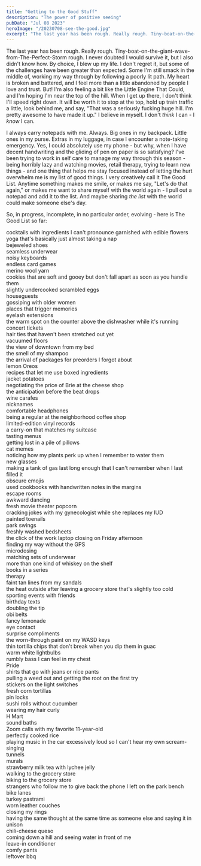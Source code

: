 ```yaml
---
title: "Getting to the Good Stuff"
description: "The power of positive seeing"
pubDate: "Jul 08 2023"
heroImage: "/20230708-see-the-good.jpg"
excerpt: "The last year has been rough. Really rough. Tiny-boat-on-the-giant-wave-from-The-Perfect-Storm rough. I never doubted I would survive it, but I also didn't know how. By choice, I blew up my life. I don't regret it, but some of the challenges have been greater than expected. Some I'm still smack in the middle of, working my way through by following a poorly lit path."
---
```


The last year has been rough. Really rough. Tiny-boat-on-the-giant-wave-from-The-Perfect-Storm rough. I never doubted I would survive it, but I also didn't know how. By choice, I blew up my life. I don't regret it, but some of the challenges have been greater than expected. Some I'm still smack in the middle of, working my way through by following a poorly lit path. My heart is broken and battered, and I feel more than a little abandoned by people I love and trust. But! I'm also feeling a bit like the Little Engine That Could, and I'm hoping I'm near the top of the hill. When I get up there, I don't think I'll speed right down. It will be worth it to stop at the top, hold up train traffic a little, look behind me, and say, "That was a seriously fucking huge hill. I'm pretty awesome to have made it up." I believe in myself. I don't *think* I can - I *know* I can.

I always carry notepads with me. Always. Big ones in my backpack. Little ones in my purse. Extras in my luggage, in case I encounter a note-taking emergency. Yes, I could absolutely use my phone - but why, when I have decent handwriting and the gliding of pen on paper is so satisfying? I've been trying to work in self care to manage my way through this season - being horribly lazy and watching movies, retail therapy, trying to learn new things - and one thing that helps me stay focused instead of letting the hurt overwhelm me is my list of good things. I very creatively call it The Good List. Anytime something makes me smile, or makes me say, "Let's do that again," or makes me want to share myself with the world again - I pull out a notepad and add it to the list. And maybe sharing *the list* with the world could make someone else's day.

So, in progress, incomplete, in no particular order, evolving - here is The Good List so far:

cocktails with ingredients I can't pronounce garnished with edible flowers  
yoga that's basically just almost taking a nap  
bejeweled shoes  
seamless underwear  
noisy keyboards  
endless card games  
merino wool yarn  
cookies that are soft and gooey but don't fall apart as soon as you handle them  
slightly undercooked scrambled eggs  
houseguests  
gossiping with older women  
places that trigger memories  
eyelash extensions  
the warm spot on the counter above the dishwasher while it's running  
concert tickets  
hair ties that haven't been stretched out yet  
vacuumed floors  
the view of downtown from my bed  
the smell of my shampoo  
the arrival of packages for preorders I forgot about  
lemon Oreos  
recipes that let me use boxed ingredients  
jacket potatoes  
negotiating the price of Brie at the cheese shop  
the anticipation before the beat drops  
wine carafes  
nicknames  
comfortable headphones  
being a regular at the neighborhood coffee shop  
limited-edition vinyl records  
a carry-on that matches my suitcase  
tasting menus  
getting lost in a pile of pillows  
cat memes  
noticing how my plants perk up when I remember to water them  
new glasses  
making a tank of gas last long enough that I can't remember when I last filled it  
obscure emojis  
used cookbooks with handwritten notes in the margins  
escape rooms  
awkward dancing  
fresh movie theater popcorn  
cracking jokes with my gynecologist while she replaces my IUD  
painted toenails  
park swings  
freshly washed bedsheets  
the click of the work laptop closing on Friday afternoon  
finding my way without the GPS  
microdosing  
matching sets of underwear  
more than one kind of whiskey on the shelf  
books in a series  
therapy  
faint tan lines from my sandals  
the heat outside after leaving a grocery store that's slightly too cold  
sporting events with friends  
birthday texts  
doubling the tip  
obi belts  
fancy lemonade  
eye contact  
surprise compliments  
the worn-through paint on my WASD keys  
thin tortilla chips that don't break when you dip them in guac  
warm white lightbulbs  
rumbly bass I can feel in my chest  
Pride  
shirts that go with jeans or nice pants  
pulling a weed out and getting the root on the first try  
stickers on the light switches  
fresh corn tortillas  
pin locks  
sushi rolls without cucumber  
wearing my hair curly  
H Mart  
sound baths  
Zoom calls with my favorite 11-year-old  
perfectly cooked rice  
playing music in the car excessively loud so I can't hear my own scream-singing  
tunnels  
murals  
strawberry milk tea with lychee jelly  
walking to the grocery store  
biking to the grocery store  
strangers who follow me to give back the phone I left on the park bench  
bike lanes  
turkey pastrami  
worn leather couches  
closing my rings  
having the same thought at the same time as someone else and saying it in unison  
chili-cheese queso  
coming down a hill and seeing water in front of me  
leave-in conditioner  
comfy pants  
leftover bbq  